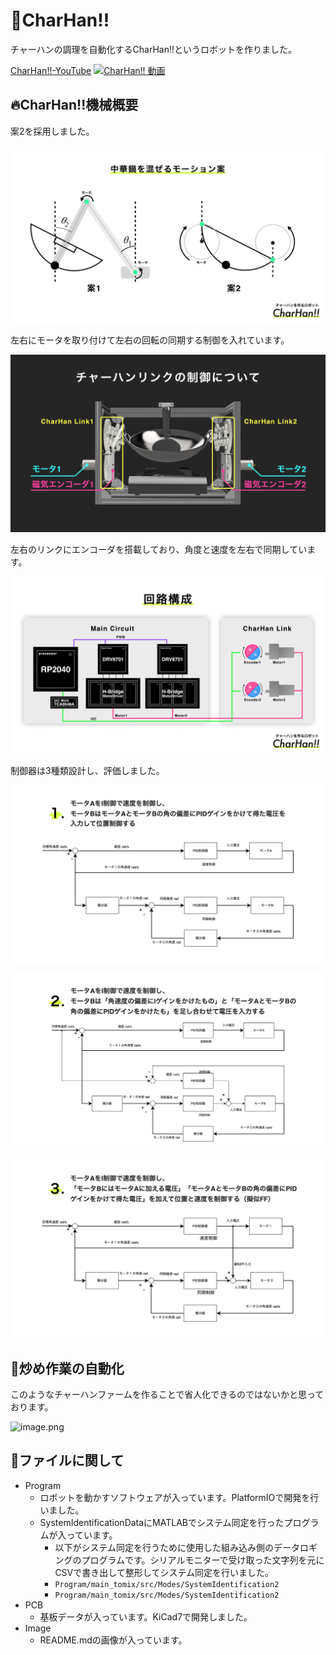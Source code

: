 # 🍚CharHan!!

チャーハンの調理を自動化するCharHan!!というロボットを作りました。

[CharHan!!-YouTube](https://www.youtube.com/watch?v=2m1POazWTIs)
[![CharHan!! 動画](https://img.youtube.com/vi/2m1POazWTIs/hqdefault.jpg)](https://www.youtube.com/watch?v=2m1POazWTIs)


## 🔥CharHan!!機械概要

案2を採用しました。

![image.png](Image/image.png)

左右にモータを取り付けて左右の回転の同期する制御を入れています。

![image.png](Image/image%201.png)

左右のリンクにエンコーダを搭載しており、角度と速度を左右で同期しています。

![image.png](Image/image%202.png)

制御器は3種類設計し、評価しました。

![image.png](Image/image%203.png)

![image.png](Image/image%204.png)

![image.png](Image/image%205.png)

## 🤖炒め作業の自動化

このようなチャーハンファームを作ることで省人化できるのではないかと思っております。

![image.png](Image/image%206.png)

## 📁ファイルに関して

- Program
  - ロボットを動かすソフトウェアが入っています。PlatformIOで開発を行いました。
  - SystemIdentificationDataにMATLABでシステム同定を行ったプログラムが入っています。
    - 以下がシステム同定を行うために使用した組み込み側のデータロギングのプログラムです。シリアルモニターで受け取った文字列を元にCSVで書き出して整形してシステム同定を行いました。
    - `Program/main_tomix/src/Modes/SystemIdentification2`
    - `Program/main_tomix/src/Modes/SystemIdentification2`
- PCB
  - 基板データが入っています。KiCad7で開発しました。
- Image
  - README.mdの画像が入っています。